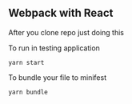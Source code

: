 ## Webpack with React

After you clone repo just doing this

To run in testing application

```yarn start```

To bundle your file to minifest

```yarn bundle``` 

